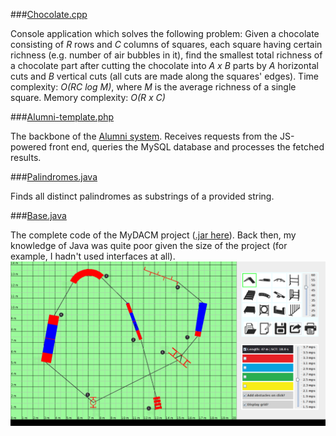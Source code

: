 ###[Chocolate.cpp](/chocolate.cpp)

Console application which solves the following problem: Given a chocolate consisting of *R* rows and *C* columns of squares,
each square having certain richness (e.g. number of air bubbles in it), find the smallest total richness of a chocolate part
after cutting the chocolate into *A x B* parts by *A* horizontal cuts and *B* vertical cuts (all cuts are made along the squares' edges).
Time complexity: *O(RC log M)*, where *M* is the average richness of a single square.
Memory complexity: *O(R x C)*

###[Alumni-template.php](/alumni-template.php)

The backbone of the [Alumni system](https://ib.gjh.sk/en/absolventi/). Receives requests from the JS-powered front end,
queries the MySQL database and processes the fetched results.

###[Palindromes.java](/Palindromes.java)

Finds all distinct palindromes as substrings of a provided string.

###[Base.java](/Base.java)

The complete code of the MyDACM project ([.jar here](/MyDACM.jar)). Back then, my knowledge of Java was quite poor given the size of the project (for example, I hadn't used interfaces at all).
![Alt text](/mydacmcreator.png "A map exported from MyDACM Creator")
